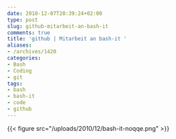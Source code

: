 ```yaml
---
date: 2010-12-07T20:39:24+02:00
type: post
slug: github-mitarbeit-an-bash-it
comments: true
title: 'github | Mitarbeit an bash-it '
aliases:
- /archives/1420
categories:
- Bash
- Coding
- git
tags:
- bash
- bash-it
- code
- github
---
```


{{< figure src="/uploads/2010/12/bash-it-noqqe.png" >}}
